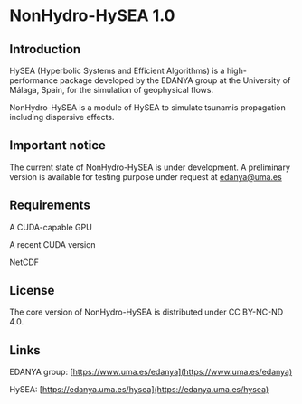 # NonHydro-HySEA 1.0

## Introduction


HySEA (Hyperbolic Systems and Efficient Algorithms) is a high-performance package developed by the EDANYA group at the University of Málaga, Spain, for the simulation of geophysical flows.

NonHydro-HySEA is a module of HySEA to simulate tsunamis propagation including dispersive effects.

## Important notice

The current state of NonHydro-HySEA is under development. A preliminary version is available for testing purpose under request at edanya@uma.es


## Requirements

A CUDA-capable GPU

A recent CUDA version

NetCDF


## License

The core version of NonHydro-HySEA is distributed under CC BY-NC-ND 4.0.


## Links

EDANYA group: [https://www.uma.es/edanya](https://www.uma.es/edanya)

HySEA: [https://edanya.uma.es/hysea](https://edanya.uma.es/hysea)

